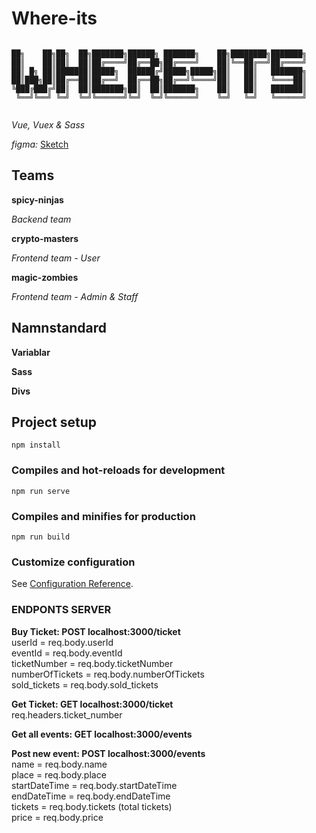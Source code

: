 # Where-its

```                                   

██╗    ██╗██╗  ██╗███████╗██████╗ ███████╗    ██╗████████╗███████╗
██║    ██║██║  ██║██╔════╝██╔══██╗██╔════╝    ██║╚══██╔══╝██╔════╝
██║ █╗ ██║███████║█████╗  ██████╔╝█████╗█████╗██║   ██║   ███████╗
██║███╗██║██╔══██║██╔══╝  ██╔══██╗██╔══╝╚════╝██║   ██║   ╚════██║
╚███╔███╔╝██║  ██║███████╗██║  ██║███████╗    ██║   ██║   ███████║
 ╚══╝╚══╝ ╚═╝  ╚═╝╚══════╝╚═╝  ╚═╝╚══════╝    ╚═╝   ╚═╝   ╚══════╝
                                                                                                                  
```

*Vue, Vuex & Sass*

*figma:* [Sketch](https://www.figma.com/file/J5LJVkbbOzgW6CPNghTz56/Where-its-%40-(Mini-projekt)?node-id=0%3A1)

## Teams

**spicy-ninjas**

*Backend team*

**crypto-masters** 

*Frontend team - User*

**magic-zombies**

*Frontend team - Admin & Staff*

## Namnstandard

**Variablar**

**Sass**

**Divs**


## Project setup
```
npm install
```

### Compiles and hot-reloads for development
```
npm run serve
```

### Compiles and minifies for production
```
npm run build
```

### Customize configuration
See [Configuration Reference](https://cli.vuejs.org/config/).


### ENDPONTS SERVER

**Buy Ticket:  POST localhost:3000/ticket**\
    userId = req.body.userId\
    eventId = req.body.eventId\
    ticketNumber = req.body.ticketNumber\
    numberOfTickets = req.body.numberOfTickets\
    sold_tickets = req.body.sold_tickets


**Get Ticket: GET localhost:3000/ticket**\
req.headers.ticket_number

**Get all events: GET localhost:3000/events**

**Post new event: POST localhost:3000/events**\
name = req.body.name\
place = req.body.place\
startDateTime = req.body.startDateTime\
endDateTime = req.body.endDateTime\
tickets = req.body.tickets (total tickets)\
price = req.body.price
